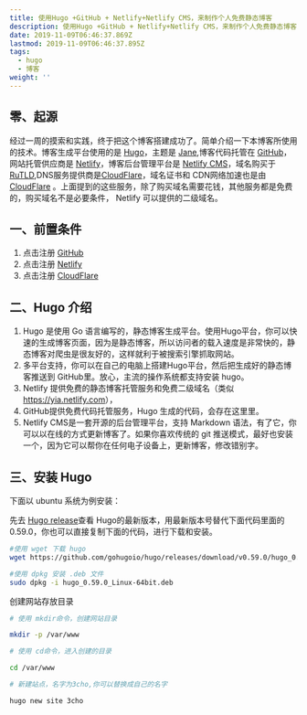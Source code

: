 ```yaml
---
title: 使用Hugo +GitHub + Netlify+Netlify CMS，来制作个人免费静态博客
description: 使用Hugo +GitHub + Netlify+Netlify CMS，来制作个人免费静态博客
date: 2019-11-09T06:46:37.869Z
lastmod: 2019-11-09T06:46:37.895Z
tags:
  - hugo
  - 博客
weight: ''
---
```

## 零、起源

经过一周的摸索和实践，终于把这个博客搭建成功了。简单介绍一下本博客所使用的技术。博客生成平台使用的是 [Hugo](https://gohugo.io/)，主题是 [Jane](https://github.com/xianmin/hugo-theme-jane),博客代码托管在 [GitHub](https://github.com/)，网站托管供应商是 [Netlify](https://www.netlify.com/)，博客后台管理平台是 [Netlify CMS](https://www.netlifycms.org/)，域名购买于 [RuTLD](https://ru-tld.ru/en/),DNS服务提供商是[CloudFlare](CloudFlare)，域名证书和 CDN网络加速也是由 [CloudFlare](https://www.cloudflare.com/) 。上面提到的这些服务，除了购买域名需要花钱，其他服务都是免费的，购买域名不是必要条件， Netlify 可以提供的二级域名。 

## 一、前置条件

1. 点击注册 [GitHub](https://github.com/join)
2. 点击注册 [Netlify](https://app.netlify.com/signup)
3. 点击注册 [CloudFlare](https://dash.cloudflare.com/sign-up)

## 二、Hugo 介绍

1. Hugo 是使用 Go 语言编写的，静态博客生成平台。使用Hugo平台，你可以快速的生成博客页面，因为是静态博客，所以访问者的载入速度是非常快的，静态博客对爬虫是很友好的，这样就利于被搜索引擎抓取网站。
2. 多平台支持，你可以在自己的电脑上搭建Hugo平台，然后把生成好的静态博客推送到 GitHub里。放心，主流的操作系统都支持安装 hugo。
3. Netlify 提供免费的静态博客托管服务和免费二级域名（类似<https://yia.netlify.com>），
4. GitHub提供免费代码托管服务，Hugo 生成的代码，会存在这里里。
5. Netlify CMS是一套开源的后台管理平台，支持 Markdown 语法，有了它，你可以以在线的方式更新博客了。如果你喜欢传统的 git 推送模式，最好也安装一个，因为它可以帮你在任何电子设备上，更新博客，修改错别字。

## 三、安装 Hugo

下面以 ubuntu 系统为例安装：

先去 [Hugo release](https://github.com/gohugoio/hugo/releases)查看 Hugo的最新版本，用最新版本号替代下面代码里面的0.59.0，你也可以直接复制下面的代码，进行下载和安装。




```bash
#使用 wget 下载 hugo
wget https://github.com/gohugoio/hugo/releases/download/v0.59.0/hugo_0.59.0_Linux-64bit.deb

#使用 dpkg 安装 .deb 文件
sudo dpkg -i hugo_0.59.0_Linux-64bit.deb
```

创建网站存放目录

```bash
# 使用 mkdir命令，创建网站目录

mkdir -p /var/www

# 使用 cd命令，进入创建的目录

cd /var/www

# 新建站点，名字为3cho,你可以替换成自己的名字

hugo new site 3cho
```
